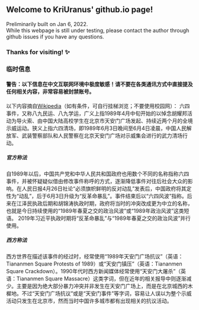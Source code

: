 ## Welcome to KriUranus' github.io page!

Preliminarily built on Jan 6, 2022. <br>
While this webpage is still under testing, please contact the author through github issues if you have any questions.

### Thanks for visiting! ✨
  
  
<!-- To Be Modified -->
### 临时信息
#### 警告：以下信息在中文互联网环境中极度敏感！请不要在各类通讯方式中直接提及任何相关内容，非常容易被封禁账号。
以下内容摘自[Wikipedia](https://zh.wikipedia.org/wiki/%E5%85%AD%E5%9B%9B%E4%BA%8B%E4%BB%B6)（如有条件，可自行挂梯浏览；不要使用校园网）：
六四事件，又称八九民运、八九学运，广义上指1989年4月中旬开始的以悼念胡耀邦活动为导火索、由中国大陆高校学生在北京市天安门广场发起、持续近两个月的全境示威运动。狭义上指六四清场，即1989年6月3日晚间至6月4日凌晨，中国人民解放军、武装警察部队和人民警察在北京天安门广场对示威集会进行的武力清场行动。  
  
##### 官方称法
自1989年以后，中国共产党和中华人民共和国政府也用数个不同的名称指称六四事件，并被怀疑疑似借由修改事件称呼的方式，逐渐降低事件对往后社会大众的影响。在人民日报4月26日社论“必须旗帜鲜明的反对动乱”发表后，中国政府将其定性为“动乱”，后于6月3日升级为“反革命暴乱”。事件结束后以“六四风波”指称。后来在江泽民执政后期和胡锦涛执政时期，政府将当时的冲突改成更为中立的名称，也就是今日持续使用的“1989年春夏之交的政治风波”或“1989年政治风波”这类短语。
2019年习近平执政时期将“反革命暴乱”与“1989年春夏之交的政治风波”并行使用。
  
##### 西方称法
西方世界在描述该事件的经过时，经常使用“1989年天安门广场抗议”（英语：Tiananmen Square Protests of 1989）或“天安门镇压”（英语：Tiananmen Square Crackdown）。1990年代时西方新闻媒体经常使用“天安门大屠杀”（英语：Tiananmen Square Massacre）这类字词，但在近年的相关报导中则逐渐减少。主要是因为绝大部分暴力冲突并非发生在天安门广场上，而是在北京城西的木樨地。不过“天安门广场抗议”或是“天安门事件”等字词，容易让人误以为整个示威活动只发生在北京市，然而当时中国许多城市都有出现相关的抗议活动。

